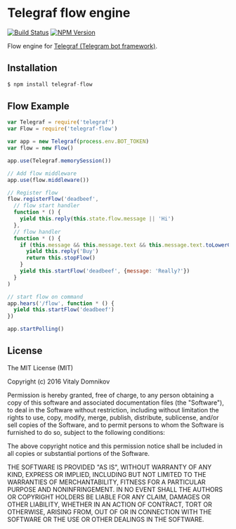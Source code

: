 # Telegraf flow engine

[![Build Status](https://img.shields.io/travis/telegraf/telegraf-flow.svg?branch=master&style=flat-square)](https://travis-ci.org/telegraf/telegraf-flow)
[![NPM Version](https://img.shields.io/npm/v/telegraf-flow.svg?style=flat-square)](https://www.npmjs.com/package/telegraf-flow)

Flow engine for [Telegraf (Telegram bot framework)](https://github.com/telegraf/telegraf).

## Installation

```js
$ npm install telegraf-flow
```

## Flow Example
  
```js
var Telegraf = require('telegraf')
var Flow = require('telegraf-flow')

var app = new Telegraf(process.env.BOT_TOKEN)
var flow = new Flow()

app.use(Telegraf.memorySession())

// Add flow middleware
app.use(flow.middleware())

// Register flow
flow.registerFlow('deadbeef',
  // flow start handler
  function * () {
    yield this.reply(this.state.flow.message || 'Hi')
  },
  // flow handler
  function * () {
    if (this.message && this.message.text && this.message.text.toLowerCase() === 'hi') {
      yield this.reply('Buy')
      return this.stopFlow()
    }
    yield this.startFlow('deadbeef', {message: 'Really?'})
  }
)

// start flow on command
app.hears('/flow', function * () {
  yield this.startFlow('deadbeef')
})

app.startPolling()
```

## License

The MIT License (MIT)

Copyright (c) 2016 Vitaly Domnikov

Permission is hereby granted, free of charge, to any person obtaining a copy
of this software and associated documentation files (the "Software"), to deal
in the Software without restriction, including without limitation the rights
to use, copy, modify, merge, publish, distribute, sublicense, and/or sell
copies of the Software, and to permit persons to whom the Software is
furnished to do so, subject to the following conditions:

The above copyright notice and this permission notice shall be included in all
copies or substantial portions of the Software.

THE SOFTWARE IS PROVIDED "AS IS", WITHOUT WARRANTY OF ANY KIND, EXPRESS OR
IMPLIED, INCLUDING BUT NOT LIMITED TO THE WARRANTIES OF MERCHANTABILITY,
FITNESS FOR A PARTICULAR PURPOSE AND NONINFRINGEMENT. IN NO EVENT SHALL THE
AUTHORS OR COPYRIGHT HOLDERS BE LIABLE FOR ANY CLAIM, DAMAGES OR OTHER
LIABILITY, WHETHER IN AN ACTION OF CONTRACT, TORT OR OTHERWISE, ARISING FROM,
OUT OF OR IN CONNECTION WITH THE SOFTWARE OR THE USE OR OTHER DEALINGS IN THE
SOFTWARE.

